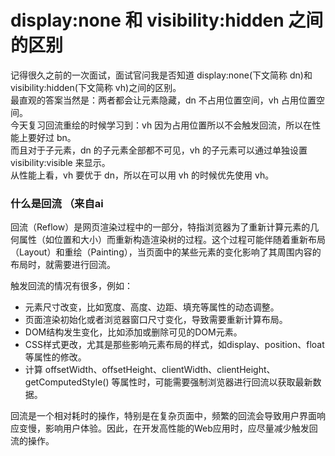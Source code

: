 # display:none 和 visibility:hidden 之间的区别

记得很久之前的一次面试，面试官问我是否知道 display:none(下文简称 dn)和 visibility:hidden(下文简称 vh)之间的区别。  
最直观的答案当然是：两者都会让元素隐藏，dn 不占用位置空间，vh 占用位置空间。  
今天复习回流重绘的时候学习到：vh 因为占用位置所以不会触发回流，所以在性能上要好过 bn。  
而且对于子元素，dn 的子元素全部都不可见，vh 的子元素可以通过单独设置 visibility:visible 来显示。  
从性能上看，vh 要优于 dn，所以在可以用 vh 的时候优先使用 vh。

### 什么是回流 （来自ai
回流（Reflow）是网页渲染过程中的一部分，特指浏览器为了重新计算元素的几何属性（如位置和大小）而重新构造渲染树的过程。这个过程可能伴随着重新布局（Layout）和重绘（Painting），当页面中的某些元素的变化影响了其周围内容的布局时，就需要进行回流。

触发回流的情况有很多，例如：

- 元素尺寸改变，比如宽度、高度、边距、填充等属性的动态调整。  
- 页面渲染初始化或者浏览器窗口尺寸变化，导致需要重新计算布局。  
- DOM结构发生变化，比如添加或删除可见的DOM元素。  
- CSS样式更改，尤其是那些影响元素布局的样式，如display、position、float等属性的修改。  
- 计算 offsetWidth、offsetHeight、clientWidth、clientHeight、getComputedStyle() 等属性时，可能需要强制浏览器进行回流以获取最新数据。  

回流是一个相对耗时的操作，特别是在复杂页面中，频繁的回流会导致用户界面响应变慢，影响用户体验。因此，在开发高性能的Web应用时，应尽量减少触发回流的操作。
